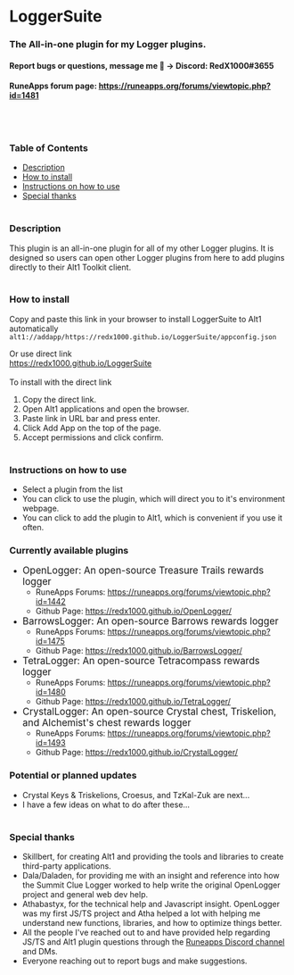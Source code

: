 # LoggerSuite
### The All-in-one plugin for my Logger plugins.
#### Report bugs or questions, message me 🙂 -> Discord: RedX1000#3655
#### RuneApps forum page: https://runeapps.org/forums/viewtopic.php?id=1481
<br><br>

### Table of Contents
* [Description](#description)
* [How to install](#how-to-install)
* [Instructions on how to use](#instructions-on-how-to-use)
* [Special thanks](#special-thanks) <br><br>

### Description
This plugin is an all-in-one plugin for all of my other Logger plugins. It is designed so users can open other Logger plugins from here to add plugins directly to their Alt1 Toolkit client.<br><br>

### How to install
 Copy and paste this link in your browser to install LoggerSuite to Alt1 automatically <br>
`alt1://addapp/https://redx1000.github.io/LoggerSuite/appconfig.json` <br>

Or use direct link <br>
https://redx1000.github.io/LoggerSuite <br><br>
To install with the direct link
1. Copy the direct link.
2. Open Alt1 applications and open the browser.
3. Paste link in URL bar and press enter.
4. Click Add App on the top of the page.
5. Accept permissions and click confirm. <br><br>

### Instructions on how to use
* Select a plugin from the list
* You can click to use the plugin, which will direct you to it's environment webpage.
* You can click to add the plugin to Alt1, which is convenient if you use it often.

### Currently available plugins
* <span style="font-size: 17px;">OpenLogger: An open-source Treasure Trails rewards logger</span>
    *  RuneApps Forums: https://runeapps.org/forums/viewtopic.php?id=1442
    *  Github Page: https://redx1000.github.io/OpenLogger/
* <span style="font-size: 17px;">BarrowsLogger: An open-source Barrows rewards logger</span>
    *  RuneApps Forums: https://runeapps.org/forums/viewtopic.php?id=1475
    *  Github Page: https://redx1000.github.io/BarrowsLogger/
* <span style="font-size: 17px;">TetraLogger: An open-source Tetracompass rewards logger</span>
    *  RuneApps Forums: https://runeapps.org/forums/viewtopic.php?id=1480
    *  Github Page: https://redx1000.github.io/TetraLogger/
* <span style="font-size: 17px;">CrystalLogger: An open-source Crystal chest, Triskelion, and Alchemist's chest rewards logger</span>
    *  RuneApps Forums: https://runeapps.org/forums/viewtopic.php?id=1493
    *  Github Page: https://redx1000.github.io/CrystalLogger/

### Potential or planned updates
* Crystal Keys & Triskelions, Croesus, and TzKal-Zuk are next...
* I have a few ideas on what to do after these... 
<br><br>

### Special thanks
* Skillbert, for creating Alt1 and providing the tools and libraries to create third-party applications.
* Dala/Daladen, for providing me with an insight and reference into how the Summit Clue Logger worked to help write the original OpenLogger project and general web dev help.
* Athabastyx, for the technical help and Javascript insight. OpenLogger was my first JS/TS project and Atha helped a lot with helping me understand new functions, libraries, and how to optimize things better.
* All the people I've reached out to and have provided help regarding JS/TS and Alt1 plugin questions through the [Runeapps Discord channel](https://discord.com/invite/G3SbcS8) and DMs.
* Everyone reaching out to report bugs and make suggestions. <br><br>

